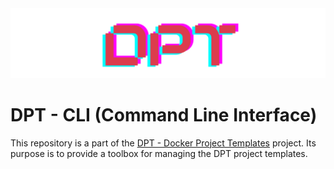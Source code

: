 <div align="center" markdown="1">
    <img src="https://raw.githubusercontent.com/docker-project-templates/.github/refs/heads/main/assets/pictures/dpt-logo.png" alt="DPT Logo"/>
</div>

# DPT - CLI (Command Line Interface)

This repository is a part of the [DPT - Docker Project Templates](https://github.com/docker-project-templates) project.
Its purpose is to provide a toolbox for managing the DPT project templates.
